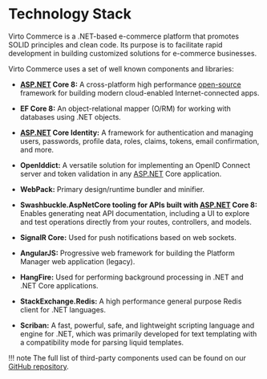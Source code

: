 ﻿# Technology Stack
Virto Commerce is a .NET-based e-commerce platform that promotes SOLID principles and clean code. Its purpose is to facilitate rapid development in building customized solutions for e-commerce businesses.

Virto Commerce uses a set of well known components and libraries:

-   **[ASP.NET](http://asp.net/ "http://ASP.NET") Core 8:** A cross-platform high performance [open-source](https://github.com/dotnet/aspnetcore "https://github.com/dotnet/aspnetcore") framework for building modern cloud-enabled Internet-connected apps.
    
-   **EF Core 8:** An object-relational mapper (O/RM) for working with databases using .NET objects.
    
-   **[ASP.NET](http://asp.net/ "http://ASP.NET") Core Identity:** A framework for authentication and managing users, passwords, profile data, roles, claims, tokens, email confirmation, and more.
    
-   **OpenIddict:** A versatile solution for implementing an OpenID Connect server and token validation in any [ASP.NET](http://asp.net/ "http://ASP.NET") Core application.
    
-   **WebPack:** Primary design/runtime bundler and minifier.
    
-   **Swashbuckle.AspNetCore tooling for APIs built with [ASP.NET](http://asp.net/ "http://ASP.NET") Core 8:** Enables generating neat API documentation, including a UI to explore and test operations directly from your routes, controllers, and models.
    
-   **SignalR Core:** Used for push notifications based on web sockets.
    
-   **AngularJS:** Progressive web framework for building the Platform Manager web application (legacy).
    
-   **HangFire:** Used for performing background processing in .NET and .NET Core applications.
    
-   **StackExchange.Redis:** A high performance general purpose Redis client for .NET languages.
    
-   **Scriban:** A fast, powerful, safe, and lightweight scripting language and engine for .NET, which was primarily developed for text templating with a compatibility mode for parsing liquid templates.

!!! note
    The full list of third-party components used can be found on our [GitHub repository](https://github.com/VirtoCommerce/vc-platform/blob/dev/3rd-party-components.md).
